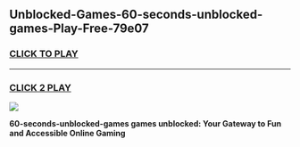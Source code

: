 
## Unblocked-Games-60-seconds-unblocked-games-Play-Free-79e07
<h3>
<a href="https://premium76.site?title=60-seconds-unblocked-games&ref=12A">CLICK TO PLAY</a></h3>
<hr>

<h3>
<a href="https://premium76.site?title=60-seconds-unblocked-games&ref=12A">CLICK 2 PLAY</a>
  
</h3>

<a href="https://premium76.site?title=60-seconds-unblocked-games&ref=12A"><img src="https://clearcache.store/games.png"></a>


**60-seconds-unblocked-games games unblocked: Your Gateway to Fun and Accessible Online Gaming**
